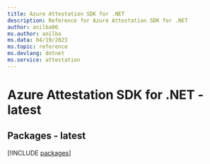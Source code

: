 ```yaml
---
title: Azure Attestation SDK for .NET
description: Reference for Azure Attestation SDK for .NET
author: anilba06
ms.author: anilba
ms.data: 04/19/2023
ms.topic: reference
ms.devlang: dotnet
ms.service: attestation
---
```

# Azure Attestation SDK for .NET - latest
## Packages - latest
[!INCLUDE [packages](attestation-index.md)]